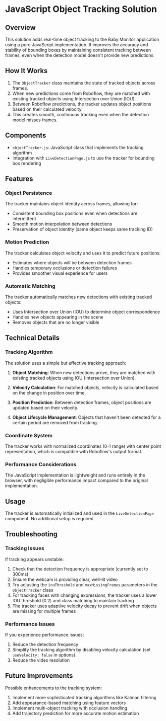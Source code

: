 # JavaScript Object Tracking Solution

## Overview

This solution adds real-time object tracking to the Baby Monitor application using a pure JavaScript implementation. It improves the accuracy and stability of bounding boxes by maintaining consistent tracking between frames, even when the detection model doesn't provide new predictions.

## How It Works

1. The `ObjectTracker` class maintains the state of tracked objects across frames.
2. When new predictions come from Roboflow, they are matched with existing tracked objects using Intersection over Union (IOU).
3. Between Roboflow predictions, the tracker updates object positions based on their calculated velocity.
4. This creates smooth, continuous tracking even when the detection model misses frames.

## Components

- `objectTracker.js`: JavaScript class that implements the tracking algorithm
- Integration with `LiveDetectionPage.js` to use the tracker for bounding box rendering

## Features

### Object Persistence

The tracker maintains object identity across frames, allowing for:
- Consistent bounding box positions even when detections are intermittent
- Smooth motion interpolation between detections
- Preservation of object identity (same object keeps same tracking ID)

### Motion Prediction

The tracker calculates object velocity and uses it to predict future positions:
- Estimates where objects will be between detection frames
- Handles temporary occlusions or detection failures
- Provides smoother visual experience for users

### Automatic Matching

The tracker automatically matches new detections with existing tracked objects:
- Uses Intersection over Union (IOU) to determine object correspondence
- Handles new objects appearing in the scene
- Removes objects that are no longer visible

## Technical Details

### Tracking Algorithm

The solution uses a simple but effective tracking approach:

1. **Object Matching**: When new detections arrive, they are matched with existing tracked objects using IOU (Intersection over Union).

2. **Velocity Calculation**: For matched objects, velocity is calculated based on the change in position over time.

3. **Position Prediction**: Between detection frames, object positions are updated based on their velocity.

4. **Object Lifecycle Management**: Objects that haven't been detected for a certain period are removed from tracking.

### Coordinate System

The tracker works with normalized coordinates (0-1 range) with center point representation, which is compatible with Roboflow's output format.

### Performance Considerations

The JavaScript implementation is lightweight and runs entirely in the browser, with negligible performance impact compared to the original implementation.

## Usage

The tracker is automatically initialized and used in the `LiveDetectionPage` component. No additional setup is required.

## Troubleshooting

### Tracking Issues

If tracking appears unstable:

1. Check that the detection frequency is appropriate (currently set to 300ms)
2. Ensure the webcam is providing clear, well-lit video
3. Try adjusting the `iouThreshold` and `maxMissingFrames` parameters in the `ObjectTracker` class
4. For tracking faces with changing expressions, the tracker uses a lower IOU threshold (0.2) and class matching to maintain tracking
5. The tracker uses adaptive velocity decay to prevent drift when objects are missing for multiple frames

### Performance Issues

If you experience performance issues:

1. Reduce the detection frequency
2. Simplify the tracking algorithm by disabling velocity calculation (set `useVelocity: false` in options)
3. Reduce the video resolution

## Future Improvements

Possible enhancements to the tracking system:

1. Implement more sophisticated tracking algorithms like Kalman filtering
2. Add appearance-based matching using feature vectors
3. Implement multi-object tracking with occlusion handling
4. Add trajectory prediction for more accurate motion estimation